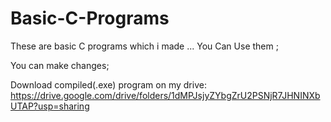 # Basic-C-Programs
These are basic C programs which i made ... You Can Use them ;

You can make changes;

Download compiled(.exe) program on my drive: https://drive.google.com/drive/folders/1dMPJsjyZYbgZrU2PSNjR7JHNINXbUTAP?usp=sharing
